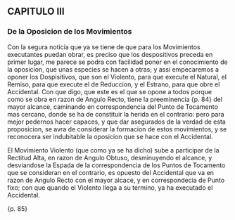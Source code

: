 ## CAPITULO III
### De la Oposicion de los Movimientos

Con la segura noticia que ya se tiene de que para los Movimientos executantes puedan obrar, es preciso que los despositivos preceda en primer lugar, me parece se podra con facilidad poner en el conocimiento de la oposicion, que unas especies se hacen a otras; y assi empecaremos a oponer los Dospisitivos, que son el Violento, para que execute el Natural, el Remiso, para que execute el de Reduccion, y el Estrano, para que obre el Accidental.
Con que digo, que este es el que se opone a todos porque como se obra en razon de Angulo Recto, tiene la preeminencia {p. 84} del mayor alcance, caminando en correspondencia del Punto de Tocamento mas cercano, donde se ha de constituir la herida en el contrario: pero para mejor pedernos hacer capaces, y que dar asegurados de la verdad de esta proposicion, se avra de considerar la formacion de estos movimientos, y se reconocera ser indubitable la oposicion que se hace con el Accidental.

El Movimiento Violento (que como ya se ha dicho) sube a participar de la Rectitud Alta, en razon de Angulo Obtuso, desminuyendo el alcance, y desviandose la Espada de la correspondencia de los Puntos de Tocamento que se consideran en el contrario, es opuesto del Accidental que va en razon de Angulo Recto con el mayor alcace, y en correspondecia de Punto fixo; con que quando el Violento llega a su termino, ya ha executado el Accidental.



{p. 85}

